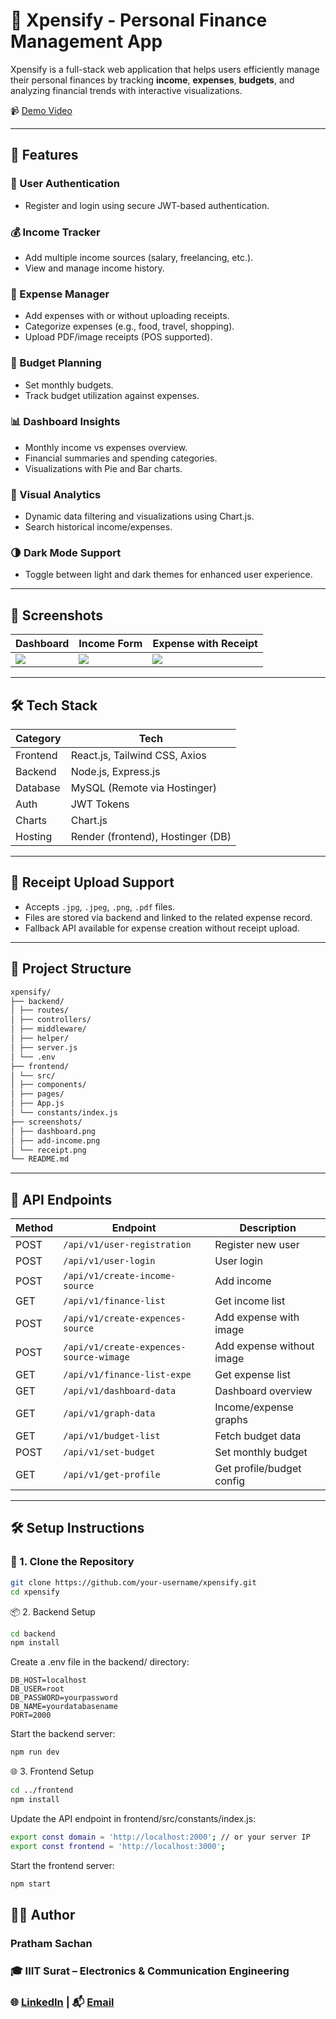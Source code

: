 # 💸 Xpensify - Personal Finance Management App

Xpensify is a full-stack web application that helps users efficiently manage their personal finances by tracking **income**, **expenses**, **budgets**, and analyzing financial trends with interactive visualizations.

📹 [Demo Video](#)

---

## 🚀 Features

### 🔐 User Authentication
- Register and login using secure JWT-based authentication.

### 💰 Income Tracker
- Add multiple income sources (salary, freelancing, etc.).
- View and manage income history.

### 🧾 Expense Manager
- Add expenses with or without uploading receipts.
- Categorize expenses (e.g., food, travel, shopping).
- Upload PDF/image receipts (POS supported).

### 🎯 Budget Planning
- Set monthly budgets.
- Track budget utilization against expenses.

### 📊 Dashboard Insights
- Monthly income vs expenses overview.
- Financial summaries and spending categories.
- Visualizations with Pie and Bar charts.

### 🔎 Visual Analytics
- Dynamic data filtering and visualizations using Chart.js.
- Search historical income/expenses.

### 🌗 Dark Mode Support
- Toggle between light and dark themes for enhanced user experience.

---

## 📸 Screenshots

| Dashboard | Income Form | Expense with Receipt |
|-----------|-------------|----------------------|
| ![](screenshots/dashboard.png) | ![](screenshots/add-income.png) | ![](screenshots/receipt.png) |

---

## 🛠 Tech Stack

| Category  | Tech                          |
|-----------|-------------------------------|
| Frontend  | React.js, Tailwind CSS, Axios |
| Backend   | Node.js, Express.js           |
| Database  | MySQL (Remote via Hostinger)  |
| Auth      | JWT Tokens                    |
| Charts    | Chart.js                      |
| Hosting   | Render (frontend), Hostinger (DB) |

---

## 🧾 Receipt Upload Support

- Accepts `.jpg`, `.jpeg`, `.png`, `.pdf` files.
- Files are stored via backend and linked to the related expense record.
- Fallback API available for expense creation without receipt upload.

---

## 📁 Project Structure
```bash
xpensify/
├── backend/
│ ├── routes/
│ ├── controllers/
│ ├── middleware/
│ ├── helper/
│ ├── server.js
│ └── .env
├── frontend/
│ └── src/
│ ├── components/
│ ├── pages/
│ ├── App.js
│ └── constants/index.js
├── screenshots/
│ ├── dashboard.png
│ ├── add-income.png
│ └── receipt.png
└── README.md

```
---

## 📡 API Endpoints

| Method | Endpoint                                 | Description                        |
|--------|------------------------------------------|------------------------------------|
| POST   | `/api/v1/user-registration`              | Register new user                  |
| POST   | `/api/v1/user-login`                     | User login                         |
| POST   | `/api/v1/create-income-source`           | Add income                         |
| GET    | `/api/v1/finance-list`                   | Get income list                    |
| POST   | `/api/v1/create-expences-source`         | Add expense with image             |
| POST   | `/api/v1/create-expences-source-wimage`  | Add expense without image          |
| GET    | `/api/v1/finance-list-expe`              | Get expense list                   |
| GET    | `/api/v1/dashboard-data`                 | Dashboard overview                 |
| GET    | `/api/v1/graph-data`                     | Income/expense graphs              |
| GET    | `/api/v1/budget-list`                    | Fetch budget data                  |
| POST   | `/api/v1/set-budget`                     | Set monthly budget                 |
| GET    | `/api/v1/get-profile`                    | Get profile/budget config          |

---

## 🛠️ Setup Instructions

### 📁 1. Clone the Repository

```bash
git clone https://github.com/your-username/xpensify.git
cd xpensify
```

📦 2. Backend Setup
```bash
cd backend
npm install
```
Create a .env file in the backend/ directory:
```env
DB_HOST=localhost
DB_USER=root
DB_PASSWORD=yourpassword
DB_NAME=yourdatabasename
PORT=2000
```

Start the backend server:
```bash
npm run dev
```

🌐 3. Frontend Setup
```bash
cd ../frontend
npm install
```
Update the API endpoint in frontend/src/constants/index.js:
```bash
export const domain = 'http://localhost:2000'; // or your server IP
export const frontend = 'http://localhost:3000';
```
Start the frontend server:
```bash
npm start
```
## 🧑‍💻 Author
### Pratham Sachan
### 🎓 IIIT Surat – Electronics & Communication Engineering
### 🌐 [LinkedIn](www.linkedin.com/in/prathamsachan8756924) | 📬 [Email](prathamsachan6886@gmail.com)

